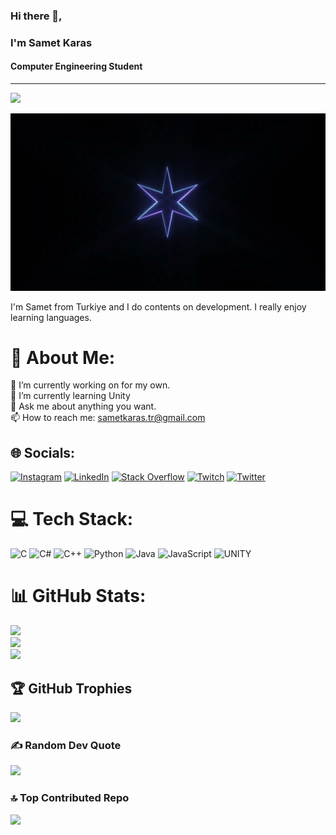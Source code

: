 ### Hi there 👋,
### I'm Samet Karas                                                                                                                                            
#### Computer Engineering Student

---
[![](https://visitcount.itsvg.in/api?id=SametKaras&icon=1&color=12)](https://visitcount.itsvg.in)

<!-- Proudly created with GPRM ( https://gprm.itsvg.in ) -->


![Computer Engineering Student](https://github.com/SametKaras/SametKaras/blob/9188881d77ed5f31854d81378ff74fe4f3c1d309/romantik.png)

I'm Samet from Turkiye and I do contents on development. I really enjoy learning languages.

# 💫 About Me:
🔭 I’m currently working on for my own.<br>🌱 I’m currently learning Unity<br>💬 Ask me about anything you want.<br>📫 How to reach me: sametkaras.tr@gmail.com


## 🌐 Socials:
[![Instagram](https://img.shields.io/badge/Instagram-%23E4405F.svg?logo=Instagram&logoColor=white)](https://instagram.com/samet_karas) [![LinkedIn](https://img.shields.io/badge/LinkedIn-%230077B5.svg?logo=linkedin&logoColor=white)](https://linkedin.com/in/sametkaras) [![Stack Overflow](https://img.shields.io/badge/-Stackoverflow-FE7A16?logo=stack-overflow&logoColor=white)](https://stackoverflow.com/users/21562750) [![Twitch](https://img.shields.io/badge/Twitch-%239146FF.svg?logo=Twitch&logoColor=white)](https://twitch.tv/vaveylafps) [![Twitter](https://img.shields.io/badge/Twitter-%231DA1F2.svg?logo=Twitter&logoColor=white)](https://twitter.com/vaveylafps) 

# 💻 Tech Stack:
![C](https://img.shields.io/badge/c-%2300599C.svg?style=flat&logo=c&logoColor=white) ![C#](https://img.shields.io/badge/c%23-%23239120.svg?style=flat&logo=c-sharp&logoColor=white) ![C++](https://img.shields.io/badge/c++-%2300599C.svg?style=flat&logo=c%2B%2B&logoColor=white) ![Python](https://img.shields.io/badge/python-3670A0?style=flat&logo=python&logoColor=ffdd54) ![Java](https://img.shields.io/badge/java-%23ED8B00.svg?style=flat&logo=java&logoColor=white) ![JavaScript](https://img.shields.io/badge/javascript-%23323330.svg?style=flat&logo=javascript&logoColor=%23F7DF1E) ![UNITY](https://img.shields.io/badge/Unity-%2320232a.svg?style=flat&logo=unity&logoColor=white)
# 📊 GitHub Stats:
![](https://github-readme-stats.vercel.app/api?username=SametKaras&theme=tokyonight&hide_border=false&include_all_commits=false&count_private=true)<br/>
![](https://github-readme-streak-stats.herokuapp.com/?user=SametKaras&theme=tokyonight&hide_border=false)<br/>
![](https://github-readme-stats.vercel.app/api/top-langs/?username=SametKaras&theme=tokyonight&hide_border=false&include_all_commits=false&count_private=true&layout=compact)

## 🏆 GitHub Trophies
![](https://github-profile-trophy.vercel.app/?username=SametKaras&theme=juicyfresh&no-frame=false&no-bg=false&margin-w=4)

### ✍️ Random Dev Quote
![](https://quotes-github-readme.vercel.app/api?type=horizontal&theme=radical)

### 🔝 Top Contributed Repo
![](https://github-contributor-stats.vercel.app/api?username=SametKaras&limit=5&theme=nord&combine_all_yearly_contributions=true)




